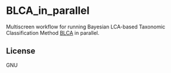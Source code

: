 # BLCA_in_parallel

Multiscreen workflow for running Bayesian LCA-based Taxonomic Classification Method [BLCA](https://github.com/qunfengdong/BLCA) in parallel.






## License 
GNU 


